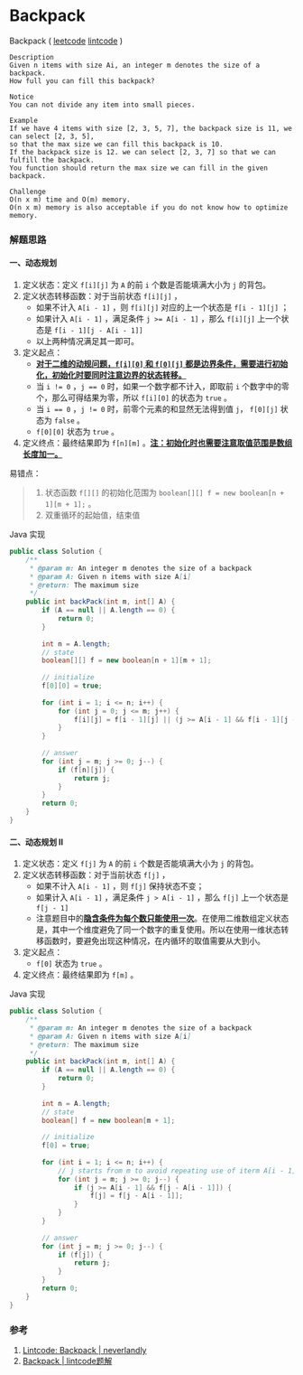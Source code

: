 # Backpack

Backpack  ( [leetcode]() [lintcode](http://www.lintcode.com/en/problem/backpack/) )

```
Description
Given n items with size Ai, an integer m denotes the size of a backpack. 
How full you can fill this backpack?

Notice
You can not divide any item into small pieces.

Example
If we have 4 items with size [2, 3, 5, 7], the backpack size is 11, we can select [2, 3, 5], 
so that the max size we can fill this backpack is 10. 
If the backpack size is 12. we can select [2, 3, 7] so that we can fulfill the backpack.
You function should return the max size we can fill in the given backpack.

Challenge 
O(n x m) time and O(m) memory.
O(n x m) memory is also acceptable if you do not know how to optimize memory.
```



### 解题思路

#### 一、动态规划 

1. 定义状态：定义 `f[i][j]` 为 `A` 的前 `i` 个数是否能填满大小为 `j` 的背包。
2. 定义状态转移函数：对于当前状态 `f[i][j]` ，
   - 如果不计入 `A[i - 1]` ，则 `f[i][j]` 对应的上一个状态是 `f[i - 1][j]` ；
   - 如果计入 `A[i - 1]` ，满足条件 `j >= A[i - 1]` ，那么 `f[i][j]` 上一个状态是 `f[i - 1][j - A[i - 1]]` 
   - 以上两种情况满足其一即可。
3. 定义起点：
   - <u>**对于二维的动规问题，`f[i][0]` 和 `f[0][j]` 都是边界条件，需要进行初始化，初始化时要同时注意边界的状态转移。**</u>
   - 当 `i != 0` ，`j == 0` 时，如果一个数字都不计入，即取前 `i` 个数字中的零个，那么可得结果为零，所以 `f[i][0]` 的状态为 `true` 。
   - 当 `i == 0` ，`j != 0` 时，前零个元素的和显然无法得到值 `j`， `f[0][j]` 状态为 `false` 。
   - `f[0][0]` 状态为 `true` 。
4. 定义终点：最终结果即为 `f[n][m]` 。<u>**注：初始化时也需要注意取值范围是数组长度加一。**</u>

易错点：

> 1. 状态函数 `f[][]` 的初始化范围为 `boolean[][] f = new boolean[n + 1][m + 1];` 。
> 2. 双重循环的起始值，结束值

Java 实现

```java
public class Solution {
    /**
     * @param m: An integer m denotes the size of a backpack
     * @param A: Given n items with size A[i]
     * @return: The maximum size
     */
    public int backPack(int m, int[] A) {
        if (A == null || A.length == 0) {
            return 0;
        }
        
        int n = A.length;
        // state
        boolean[][] f = new boolean[n + 1][m + 1];
        
        // initialize
        f[0][0] = true;
        
        for (int i = 1; i <= n; i++) {
            for (int j = 0; j <= m; j++) {
                f[i][j] = f[i - 1][j] || (j >= A[i - 1] && f[i - 1][j - A[i - 1]]) ;
            }
        }
        
        // answer
        for (int j = m; j >= 0; j--) {
            if (f[n][j]) {
                return j;
            }
        }
        return 0;
    }
}
```



#### 二、动态规划 II

1. 定义状态：定义 `f[j]` 为 `A` 的前 `i` 个数是否能填满大小为 `j` 的背包。
2. 定义状态转移函数：对于当前状态 `f[j]` ，
   - 如果不计入 `A[i - 1]` ，则 `f[j]` 保持状态不变；
   - 如果计入 `A[i - 1]` ，满足条件 `j > A[i - 1]` ，那么 `f[j]` 上一个状态是 `f[j - 1]` 
   - 注意题目中的<u>**隐含条件为每个数只能使用一次**</u>。在使用二维数组定义状态是，其中一个维度避免了同一个数字的重复使用。所以在使用一维状态转移函数时，要避免出现这种情况，在内循环的取值需要从大到小。
3. 定义起点：
   - `f[0]` 状态为 `true` 。
4. 定义终点：最终结果即为 `f[m]` 。

Java 实现

```java
public class Solution {
    /**
     * @param m: An integer m denotes the size of a backpack
     * @param A: Given n items with size A[i]
     * @return: The maximum size
     */
    public int backPack(int m, int[] A) {
        if (A == null || A.length == 0) {
            return 0;
        }
        
        int n = A.length;
        // state
        boolean[] f = new boolean[m + 1];
        
        // initialize
        f[0] = true;
        
        for (int i = 1; i <= n; i++) {
            // j starts from m to avoid repeating use of iterm A[i - 1]
            for (int j = m; j >= 0; j--) {
                if (j >= A[i - 1] && f[j - A[i - 1]]) {
                    f[j] = f[j - A[i - 1]];
                }
            }
        }
        
        // answer
        for (int j = m; j >= 0; j--) {
            if (f[j]) {
                return j;
            }
        }
        return 0;
    }
}
```



### 参考

1. [Lintcode: Backpack | neverlandly](http://www.cnblogs.com/EdwardLiu/p/4269149.html)
2. [Backpack | lintcode题解](https://lefttree.gitbooks.io/leetcode/content/dynamicProgramming2/backpack.html)





